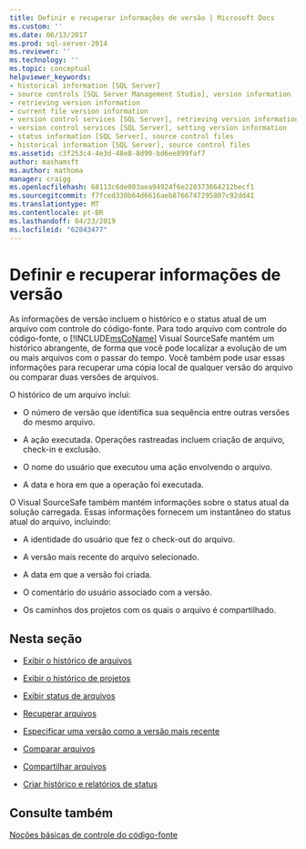 ```yaml
---
title: Definir e recuperar informações de versão | Microsoft Docs
ms.custom: ''
ms.date: 06/13/2017
ms.prod: sql-server-2014
ms.reviewer: ''
ms.technology: ''
ms.topic: conceptual
helpviewer_keywords:
- historical information [SQL Server]
- source controls [SQL Server Management Studio], version information
- retrieving version information
- current file version information
- version control services [SQL Server], retrieving version information
- version control services [SQL Server], setting version information
- status information [SQL Server], source control files
- historical information [SQL Server], source control files
ms.assetid: c3f253c4-4e3d-48e8-8d90-bd6ee899faf7
author: mashamsft
ms.author: mathoma
manager: craigg
ms.openlocfilehash: 68113c6de003aea94924f6e220373664212becf1
ms.sourcegitcommit: f7fced330b64d6616aeb8766747295807c92dd41
ms.translationtype: MT
ms.contentlocale: pt-BR
ms.lasthandoff: 04/23/2019
ms.locfileid: "62843477"
---
```

# <a name="set-and-retrieve-version-information"></a>Definir e recuperar informações de versão
  As informações de versão incluem o histórico e o status atual de um arquivo com controle do código-fonte. Para todo arquivo com controle do código-fonte, o [!INCLUDE[msCoName](../includes/msconame-md.md)] Visual SourceSafe mantém um histórico abrangente, de forma que você pode localizar a evolução de um ou mais arquivos com o passar do tempo. Você também pode usar essas informações para recuperar uma cópia local de qualquer versão do arquivo ou comparar duas versões de arquivos.  
  
 O histórico de um arquivo inclui:  
  
-   O número de versão que identifica sua sequência entre outras versões do mesmo arquivo.  
  
-   A ação executada. Operações rastreadas incluem criação de arquivo, check-in e exclusão.  
  
-   O nome do usuário que executou uma ação envolvendo o arquivo.  
  
-   A data e hora em que a operação foi executada.  
  
 O Visual SourceSafe também mantém informações sobre o status atual da solução carregada. Essas informações fornecem um instantâneo do status atual do arquivo, incluindo:  
  
-   A identidade do usuário que fez o check-out do arquivo.  
  
-   A versão mais recente do arquivo selecionado.  
  
-   A data em que a versão foi criada.  
  
-   O comentário do usuário associado com a versão.  
  
-   Os caminhos dos projetos com os quais o arquivo é compartilhado.  
  
## <a name="in-this-section"></a>Nesta seção  
  
-   [Exibir o histórico de arquivos](../../2014/database-engine/view-file-history.md)  
  
-   [Exibir o histórico de projetos](../../2014/database-engine/view-project-history.md)  
  
-   [Exibir status de arquivos](../../2014/database-engine/view-file-status.md)  
  
-   [Recuperar arquivos](../../2014/database-engine/retrieve-files.md)  
  
-   [Especificar uma versão como a versão mais recente](../../2014/database-engine/specify-a-version-as-the-latest-version.md)  
  
-   [Comparar arquivos](../../2014/database-engine/compare-files.md)  
  
-   [Compartilhar arquivos](../../2014/database-engine/share-files.md)  
  
-   [Criar histórico e relatórios de status](../../2014/database-engine/create-history-and-status-reports.md)  
  
## <a name="see-also"></a>Consulte também  
 [Noções básicas de controle do código-fonte](../../2014/database-engine/source-control-basics.md)  
  
  
